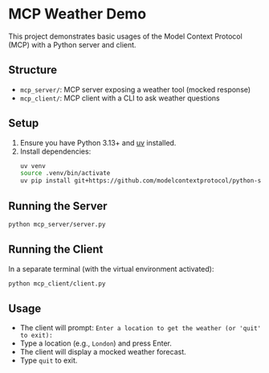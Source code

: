 # MCP Weather Demo

This project demonstrates basic usages of the Model Context Protocol (MCP) with a Python server and client.

## Structure
- `mcp_server/`: MCP server exposing a weather tool (mocked response)
- `mcp_client/`: MCP client with a CLI to ask weather questions

## Setup
1. Ensure you have Python 3.13+ and [uv](https://github.com/astral-sh/uv) installed.
2. Install dependencies:
   ```sh
   uv venv
   source .venv/bin/activate
   uv pip install git+https://github.com/modelcontextprotocol/python-sdk.git
   ```

## Running the Server
```sh
python mcp_server/server.py
```

## Running the Client
In a separate terminal (with the virtual environment activated):
```sh
python mcp_client/client.py
```

## Usage
- The client will prompt: `Enter a location to get the weather (or 'quit' to exit):`
- Type a location (e.g., `London`) and press Enter.
- The client will display a mocked weather forecast.
- Type `quit` to exit. 